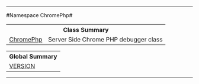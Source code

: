 

- - -

#Namespace ChromePhp#

<table class="title">
<tr><th colspan="2" class="title">Class Summary</th></tr>
<tr><td class="name"><a href="">ChromePhp</a></td><td class="description">Server Side Chrome PHP debugger class</td></tr>
</table>

<table class="title">
<tr><th colspan="2" class="title">Global Summary</th></tr>
<tr><td class="name"><a href="package-globals.md#VERSION">VERSION</a></td><td class="description"></td></tr>
</table>

- - -

